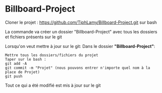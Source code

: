 # Billboard-Project

Cloner le projet : https://github.com/TiphLamy/Billboard-Project.git sur bash

La commande va créer un dossier "Billboard-Project" avec tous les dossiers et fichiers présents sur le git

Lorsqu'on veut mettre à jour sur le git:
Dans le dossier **"Billboard-Project"**:

    Mettre tous les dossiers/fichiers du projet
    Taper sur le bash : 
    git add -A 
    git commit -m "Projet" (nous pouvons entrer n'importe quel nom à la place de Projet) 
    git push 
  
Tout ce qui a été modifié est mis à jour sur le git
